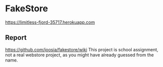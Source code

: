 # FakeStore
https://limitless-fjord-35717.herokuapp.com   
## Report   
https://github.com/joosia/fakestore/wiki
This project is school assignment, not a real webstore project, as you might have already guessed from the name.